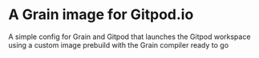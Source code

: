 # A Grain image for Gitpod.io

A simple config for Grain and Gitpod that launches the Gitpod workspace using a custom image prebuild with the Grain compiler ready to go
